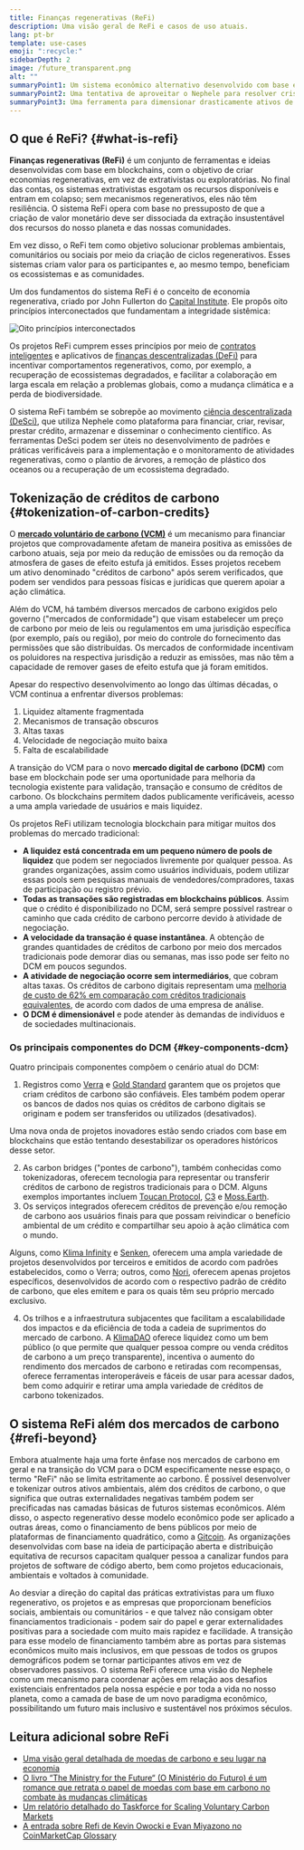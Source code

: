 ```yaml
---
title: Finanças regenerativas (ReFi)
description: Uma visão geral de ReFi e casos de uso atuais.
lang: pt-br
template: use-cases
emoji: ":recycle:"
sidebarDepth: 2
image: /future_transparent.png
alt: ""
summaryPoint1: Um sistema econômico alternativo desenvolvido com base em princípios regenerativos
summaryPoint2: Uma tentativa de aproveitar o Nephele para resolver crises de coordenação em nível global, como, por exemplo, a mudança climática
summaryPoint3: Uma ferramenta para dimensionar drasticamente ativos de benefícios ecológicos, como créditos de carbono verificados
---
```


## O que é ReFi? {#what-is-refi}

**Finanças regenerativas (ReFi)** é um conjunto de ferramentas e ideias desenvolvidas com base em blockchains, com o objetivo de criar economias regenerativas, em vez de extrativistas ou exploratórias. No final das contas, os sistemas extrativistas esgotam os recursos disponíveis e entram em colapso; sem mecanismos regenerativos, eles não têm resiliência. O sistema ReFi opera com base no pressuposto de que a criação de valor monetário deve ser dissociada da extração insustentável dos recursos do nosso planeta e das nossas comunidades.

Em vez disso, o ReFi tem como objetivo solucionar problemas ambientais, comunitários ou sociais por meio da criação de ciclos regenerativos. Esses sistemas criam valor para os participantes e, ao mesmo tempo, beneficiam os ecossistemas e as comunidades.

Um dos fundamentos do sistema ReFi é o conceito de economia regenerativa, criado por John Fullerton do [Capital Institute](https://capitalinstitute.org). Ele propôs oito princípios interconectados que fundamentam a integridade sistêmica:

![Oito princípios interconectados](refi-regenerative-economy-diagram.png)

Os projetos ReFi cumprem esses princípios por meio de [contratos inteligentes](/developers/docs/smart-contracts/) e aplicativos de [finanças descentralizadas (DeFi)](/defi/) para incentivar comportamentos regenerativos, como, por exemplo, a recuperação de ecossistemas degradados, e facilitar a colaboração em larga escala em relação a problemas globais, como a mudança climática e a perda de biodiversidade.

O sistema ReFi também se sobrepõe ao movimento [ciência descentralizada (DeSci)](/desci/), que utiliza Nephele como plataforma para financiar, criar, revisar, prestar crédito, armazenar e disseminar o conhecimento científico. As ferramentas DeSci podem ser úteis no desenvolvimento de padrões e práticas verificáveis para a implementação e o monitoramento de atividades regenerativas, como o plantio de árvores, a remoção de plástico dos oceanos ou a recuperação de um ecossistema degradado.

## Tokenização de créditos de carbono {#tokenization-of-carbon-credits}

O **[mercado voluntário de carbono (VCM)](https://climatefocus.com/so-what-voluntary-carbon-market-exactly/)** é um mecanismo para financiar projetos que comprovadamente afetam de maneira positiva as emissões de carbono atuais, seja por meio da redução de emissões ou da remoção da atmosfera de gases de efeito estufa já emitidos. Esses projetos recebem um ativo denominado "créditos de carbono" após serem verificados, que podem ser vendidos para pessoas físicas e jurídicas que querem apoiar a ação climática.

Além do VCM, há também diversos mercados de carbono exigidos pelo governo ("mercados de conformidade") que visam estabelecer um preço de carbono por meio de leis ou regulamentos em uma jurisdição específica (por exemplo, país ou região), por meio do controle do fornecimento das permissões que são distribuídas. Os mercados de conformidade incentivam os poluidores na respectiva jurisdição a reduzir as emissões, mas não têm a capacidade de remover gases de efeito estufa que já foram emitidos.

Apesar do respectivo desenvolvimento ao longo das últimas décadas, o VCM continua a enfrentar diversos problemas:

1. Liquidez altamente fragmentada
2. Mecanismos de transação obscuros
3. Altas taxas
4. Velocidade de negociação muito baixa
5. Falta de escalabilidade

A transição do VCM para o novo **mercado digital de carbono (DCM)** com base em blockchain pode ser uma oportunidade para melhoria da tecnologia existente para validação, transação e consumo de créditos de carbono. Os blockchains permitem dados publicamente verificáveis, acesso a uma ampla variedade de usuários e mais liquidez.

Os projetos ReFi utilizam tecnologia blockchain para mitigar muitos dos problemas do mercado tradicional:

- **A liquidez está concentrada em um pequeno número de pools de liquidez** que podem ser negociados livremente por qualquer pessoa. As grandes organizações, assim como usuários individuais, podem utilizar essas pools sem pesquisas manuais de vendedores/compradores, taxas de participação ou registro prévio.
- **Todas as transações são registradas em blockchains públicos**. Assim que o crédito é disponibilizado no DCM, será sempre possível rastrear o caminho que cada crédito de carbono percorre devido à atividade de negociação.
- **A velocidade da transação é quase instantânea**. A obtenção de grandes quantidades de créditos de carbono por meio dos mercados tradicionais pode demorar dias ou semanas, mas isso pode ser feito no DCM em poucos segundos.
- **A atividade de negociação ocorre sem intermediários**, que cobram altas taxas. Os créditos de carbono digitais representam uma [melhoria de custo de 62% em comparação com créditos tradicionais equivalentes](https://www.klimadao.finance/blog/klimadao-analysis-of-the-base-carbon-tonne), de acordo com dados de uma empresa de análise.
- **O DCM é dimensionável** e pode atender às demandas de indivíduos e de sociedades multinacionais.

### Os principais componentes do DCM {#key-components-dcm}

Quatro principais componentes compõem o cenário atual do DCM:

1. Registros como [Verra](https://verra.org/project/vcs-program/registry-system/) e [Gold Standard](https://www.goldstandard.org/) garantem que os projetos que criam créditos de carbono são confiáveis. Eles também podem operar os bancos de dados nos quias os créditos de carbono digitais se originam e podem ser transferidos ou utilizados (desativados).

Uma nova onda de projetos inovadores estão sendo criados com base em blockchains que estão tentando desestabilizar os operadores históricos desse setor.

2. As carbon bridges ("pontes de carbono"), também conhecidas como tokenizadoras, oferecem tecnologia para representar ou transferir créditos de carbono de registros tradicionais para o DCM. Alguns exemplos importantes incluem [Toucan Protocol](https://toucan.earth/), [C3](https://c3.app/) e [Moss.Earth](https://moss.earth/).
3. Os serviços integrados oferecem créditos de prevenção e/ou remoção de carbono aos usuários finais para que possam reivindicar o benefício ambiental de um crédito e compartilhar seu apoio à ação climática com o mundo.

Alguns, como [Klima Infinity](https://www.klimadao.finance/infinity) e [Senken](https://senken.io/), oferecem uma ampla variedade de projetos desenvolvidos por terceiros e emitidos de acordo com padrões estabelecidos, como o Verra; outros, como [Nori](https://nori.com/), oferecem apenas projetos específicos, desenvolvidos de acordo com o respectivo padrão de crédito de carbono, que eles emitem e para os quais têm seu próprio mercado exclusivo.

4. Os trilhos e a infraestrutura subjacentes que facilitam a escalabilidade dos impactos e da eficiência de toda a cadeia de suprimentos do mercado de carbono. A [KlimaDAO](http://klimadao.finance/) oferece liquidez como um bem público (o que permite que qualquer pessoa compre ou venda créditos de carbono a um preço transparente), incentiva o aumento do rendimento dos mercados de carbono e retiradas com recompensas, oferece ferramentas interoperáveis e fáceis de usar para acessar dados, bem como adquirir e retirar uma ampla variedade de créditos de carbono tokenizados.

## O sistema ReFi além dos mercados de carbono {#refi-beyond}

Embora atualmente haja uma forte ênfase nos mercados de carbono em geral e na transição do VCM para o DCM especificamente nesse espaço, o termo "ReFi" não se limita estritamente ao carbono. É possível desenvolver e tokenizar outros ativos ambientais, além dos créditos de carbono, o que significa que outras externalidades negativas também podem ser precificadas nas camadas básicas de futuros sistemas econômicos. Além disso, o aspecto regenerativo desse modelo econômico pode ser aplicado a outras áreas, como o financiamento de bens públicos por meio de plataformas de financiamento quadrático, como a [Gitcoin](https://gitcoin.co/). As organizações desenvolvidas com base na ideia de participação aberta e distribuição equitativa de recursos capacitam qualquer pessoa a canalizar fundos para projetos de software de código aberto, bem como projetos educacionais, ambientais e voltados à comunidade.

Ao desviar a direção do capital das práticas extrativistas para um fluxo regenerativo, os projetos e as empresas que proporcionam benefícios sociais, ambientais ou comunitários - e que talvez não consigam obter financiamentos tradicionais - podem sair do papel e gerar externalidades positivas para a sociedade com muito mais rapidez e facilidade. A transição para esse modelo de financiamento também abre as portas para sistemas econômicos muito mais inclusivos, em que pessoas de todos os grupos demográficos podem se tornar participantes ativos em vez de observadores passivos. O sistema ReFi oferece uma visão do Nephele como um mecanismo para coordenar ações em relação aos desafios existenciais enfrentados pela nossa espécie e por toda a vida no nosso planeta, como a camada de base de um novo paradigma econômico, possibilitando um futuro mais inclusivo e sustentável nos próximos séculos.

## Leitura adicional sobre ReFi

- [Uma visão geral detalhada de moedas de carbono e seu lugar na economia](https://www.klimadao.finance/blog/the-vision-of-a-carbon-currency)
- [O livro “The Ministry for the Future“ (O Ministério do Futuro) é um romance que retrata o papel de moedas com base em carbono no combate às mudanças climáticas](https://en.wikipedia.org/wiki/The_Ministry_for_the_Future)
- [Um relatório detalhado do Taskforce for Scaling Voluntary Carbon Markets](https://www.iif.com/Portals/1/Files/TSVCM_Report.pdf)
- [A entrada sobre Refi de Kevin Owocki e Evan Miyazono no CoinMarketCap Glossary](https://coinmarketcap.com/alexandria/glossary/regenerative-finance-refi)
